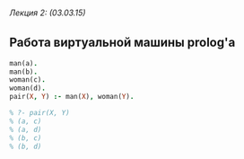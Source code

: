 ###### Лекция 2: (03.03.15)
## Работа виртуальной машины prolog'a

```prolog
man(a).
man(b).
woman(c).
woman(d).
pair(X, Y) :- man(X), woman(Y).

% ?- pair(X, Y)
% (a, c)
% (a, d)
% (b, c)
% (b, d)
```

